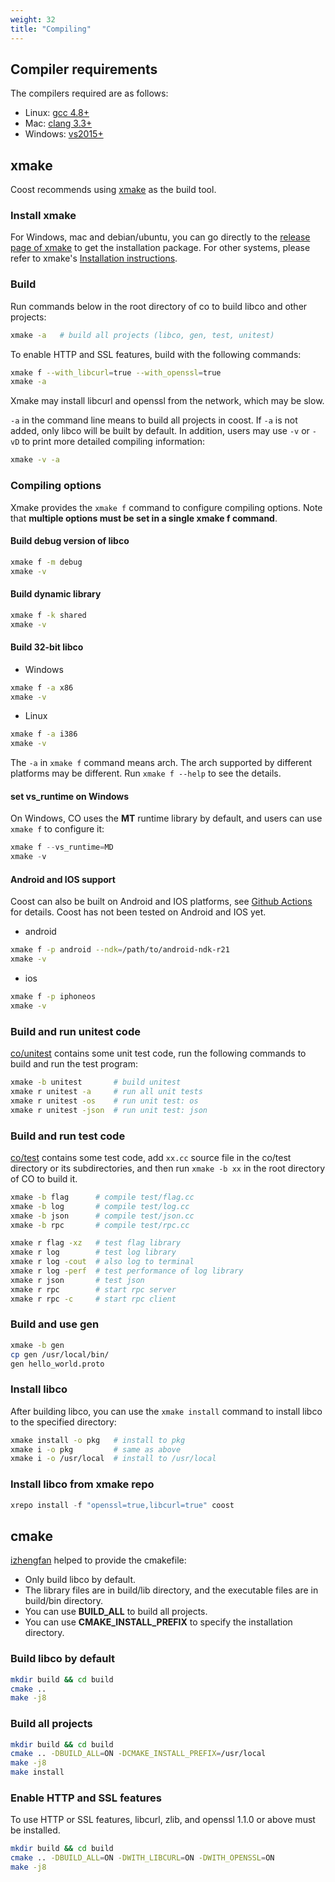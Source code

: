 ```yaml
---
weight: 32
title: "Compiling"
---
```



## Compiler requirements

The compilers required are as follows:

- Linux: [gcc 4.8+](https://gcc.gnu.org/projects/cxx-status.html#cxx11)
- Mac: [clang 3.3+](https://clang.llvm.org/cxx_status.html)
- Windows: [vs2015+](https://visualstudio.microsoft.com/)




## xmake

Coost recommends using [xmake](https://github.com/xmake-io/xmake) as the build tool. 



### Install xmake

For Windows, mac and debian/ubuntu, you can go directly to the [release page of xmake](https://github.com/xmake-io/xmake/releases) to get the installation package. For other systems, please refer to xmake's [Installation instructions](https://xmake.io/#/guide/installation).



### Build

Run commands below in the root directory of co to build libco and other projects:

```sh
xmake -a   # build all projects (libco, gen, test, unitest)
```

To enable HTTP and SSL features, build with the following commands:

```sh
xmake f --with_libcurl=true --with_openssl=true
xmake -a
```

Xmake may install libcurl and openssl from the network, which may be slow.

`-a` in the command line means to build all projects in coost. If `-a` is not added, only libco will be built by default. In addition, users may use `-v` or `-vD` to print more detailed compiling information:

```sh
xmake -v -a
```


### Compiling options

Xmake provides the `xmake f` command to configure compiling options. Note that **multiple options must be set in a single xmake f command**.


#### Build debug version of libco

```bash
xmake f -m debug
xmake -v
```


#### Build dynamic library

```bash
xmake f -k shared
xmake -v
```


#### Build 32-bit libco

- Windows

```bash
xmake f -a x86
xmake -v
```

- Linux

```bash
xmake f -a i386
xmake -v
```

The `-a` in `xmake f` command means arch. The arch supported by different platforms may be different. Run `xmake f --help` to see the details.


#### set vs_runtime on Windows

On Windows, CO uses the **MT** runtime library by default, and users can use `xmake f` to configure it:

```cpp
xmake f --vs_runtime=MD
xmake -v
```


#### Android and IOS support

Coost can also be built on Android and IOS platforms, see [Github Actions](https://github.com/idealvin/coost/actions) for details. Coost has not been tested on Android and IOS yet.

- android

```bash
xmake f -p android --ndk=/path/to/android-ndk-r21
xmake -v
```

- ios

```bash
xmake f -p iphoneos
xmake -v
```



### Build and run unitest code

[co/unitest](https://github.com/idealvin/coost/tree/master/unitest) contains some unit test code, run the following commands to build and run the test program:

```bash
xmake -b unitest       # build unitest
xmake r unitest -a     # run all unit tests
xmake r unitest -os    # run unit test: os
xmake r unitest -json  # run unit test: json
```



### Build and run test code

[co/test](https://github.com/idealvin/coost/tree/master/test) contains some test code, add `xx.cc` source file in the co/test directory or its subdirectories, and then run `xmake -b xx` in the root directory of CO to build it.

```bash
xmake -b flag      # compile test/flag.cc
xmake -b log       # compile test/log.cc
xmake -b json      # compile test/json.cc
xmake -b rpc       # compile test/rpc.cc

xmake r flag -xz   # test flag library
xmake r log        # test log library
xmake r log -cout  # also log to terminal
xmake r log -perf  # test performance of log library
xmake r json       # test json
xmake r rpc        # start rpc server
xmake r rpc -c     # start rpc client
```



### Build and use gen

```bash
xmake -b gen
cp gen /usr/local/bin/
gen hello_world.proto
```



### Install libco

After building libco, you can use the `xmake install` command to install libco to the specified directory:

```bash
xmake install -o pkg   # install to pkg
xmake i -o pkg         # same as above
xmake i -o /usr/local  # install to /usr/local
```



### Install libco from xmake repo

```cpp
xrepo install -f "openssl=true,libcurl=true" coost
```




## cmake

[izhengfan](https://github.com/izhengfan) helped to provide the cmakefile:

- Only build libco by default.
- The library files are in build/lib directory, and the executable files are in build/bin directory.
- You can use **BUILD_ALL** to build all projects.
- You can use **CMAKE_INSTALL_PREFIX** to specify the installation directory.



### Build libco by default

```bash
mkdir build && cd build
cmake ..
make -j8
```



### Build all projects

```bash
mkdir build && cd build
cmake .. -DBUILD_ALL=ON -DCMAKE_INSTALL_PREFIX=/usr/local
make -j8
make install
```



### Enable HTTP and SSL features

To use HTTP or SSL features, libcurl, zlib, and openssl 1.1.0 or above must be installed.

```sh
mkdir build && cd build
cmake .. -DBUILD_ALL=ON -DWITH_LIBCURL=ON -DWITH_OPENSSL=ON
make -j8
```

